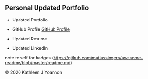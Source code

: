 
## Personal Updated Portfolio

- Updated Portfolio

- GitHub Profile [GitHub Profile](/Kathleen-Y)

- Updated Resume

- Updated LinkedIn




note to self
for badges (https://github.com/matiassingers/awesome-readme/blob/master/readme.md)



















© 2020 Kathleen J Yoannon
